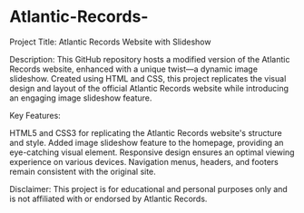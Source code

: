 # Atlantic-Records-

Project Title: Atlantic Records Website with Slideshow

Description:
This GitHub repository hosts a modified version of the Atlantic Records website, enhanced with a unique twist—a dynamic image slideshow. Created using HTML and CSS, this project replicates the visual design and layout of the official Atlantic Records website while introducing an engaging image slideshow feature.

Key Features:

HTML5 and CSS3 for replicating the Atlantic Records website's structure and style.
Added image slideshow feature to the homepage, providing an eye-catching visual element.
Responsive design ensures an optimal viewing experience on various devices.
Navigation menus, headers, and footers remain consistent with the original site.

Disclaimer:
This project is for educational and personal purposes only and is not affiliated with or endorsed by Atlantic Records.
